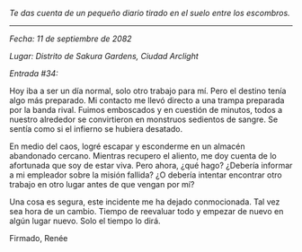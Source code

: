 _Te das cuenta de un pequeño diario tirado en el suelo entre los escombros._

---

_Fecha: 11 de septiembre de 2082_

_Lugar: Distrito de Sakura Gardens, Ciudad Arclight_

_Entrada #34:_

Hoy iba a ser un día normal, solo otro trabajo para mí. Pero el destino tenía algo más preparado. Mi contacto me llevó directo a una trampa preparada por la banda rival. Fuimos emboscados y en cuestión de minutos, todos a nuestro alrededor se convirtieron en monstruos sedientos de sangre. Se sentía como si el infierno se hubiera desatado.

En medio del caos, logré escapar y esconderme en un almacén abandonado cercano. Mientras recupero el aliento, me doy cuenta de lo afortunada que soy de estar viva. Pero ahora, ¿qué hago? ¿Debería informar a mi empleador sobre la misión fallida? ¿O debería intentar encontrar otro trabajo en otro lugar antes de que vengan por mí?

Una cosa es segura, este incidente me ha dejado conmocionada. Tal vez sea hora de un cambio. Tiempo de reevaluar todo y empezar de nuevo en algún lugar nuevo. Solo el tiempo lo dirá.

Firmado,
Renée
